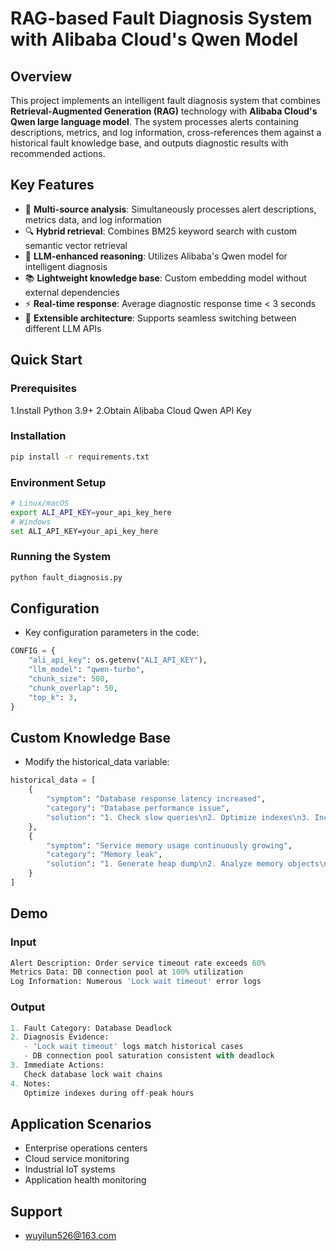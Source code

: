 # RAG-based Fault Diagnosis System with Alibaba Cloud's Qwen Model

## Overview
This project implements an intelligent fault diagnosis system that combines **Retrieval-Augmented Generation (RAG)** technology with **Alibaba Cloud's Qwen large language model**. The system processes alerts containing descriptions, metrics, and log information, cross-references them against a historical fault knowledge base, and outputs diagnostic results with recommended actions.

## Key Features
- 🧠 **Multi-source analysis**: Simultaneously processes alert descriptions, metrics data, and log information
- 🔍 **Hybrid retrieval**: Combines BM25 keyword search with custom semantic vector retrieval
- 🤖 **LLM-enhanced reasoning**: Utilizes Alibaba's Qwen model for intelligent diagnosis
- 📚 **Lightweight knowledge base**: Custom embedding model without external dependencies
- ⚡ **Real-time response**: Average diagnostic response time < 3 seconds
- 🔧 **Extensible architecture**: Supports seamless switching between different LLM APIs

## Quick Start
### Prerequisites
1.Install Python 3.9+
2.Obtain Alibaba Cloud Qwen API Key

### Installation
```Bash
pip install -r requirements.txt
```

### Environment Setup
```Bash
# Linux/macOS
export ALI_API_KEY=your_api_key_here
# Windows
set ALI_API_KEY=your_api_key_here
```

### Running the System
```Bash
python fault_diagnosis.py
```

## Configuration
- Key configuration parameters in the code:
```python
CONFIG = {
    "ali_api_key": os.getenv("ALI_API_KEY"),
    "llm_model": "qwen-turbo",
    "chunk_size": 500,
    "chunk_overlap": 50,
    "top_k": 3,
}
```

## Custom Knowledge Base
- Modify the historical_data variable:
```python
historical_data = [
    {
        "symptom": "Database response latency increased",
        "category": "Database performance issue",
        "solution": "1. Check slow queries\n2. Optimize indexes\n3. Increase caching"
    },
    {
        "symptom": "Service memory usage continuously growing",
        "category": "Memory leak",
        "solution": "1. Generate heap dump\n2. Analyze memory objects\n3. Fix reference chains"
    }
]
```

## Demo
### Input
```python
Alert Description: Order service timeout rate exceeds 60%
Metrics Data: DB connection pool at 100% utilization
Log Information: Numerous 'Lock wait timeout' error logs
```

### Output
```python
1. Fault Category: Database Deadlock
2. Diagnosis Evidence:
   - 'Lock wait timeout' logs match historical cases
   - DB connection pool saturation consistent with deadlock
3. Immediate Actions:
   Check database lock wait chains
4. Notes:
   Optimize indexes during off-peak hours
```

## Application Scenarios
- Enterprise operations centers
- Cloud service monitoring
- Industrial IoT systems
- Application health monitoring

## Support
- wuyilun526@163.com